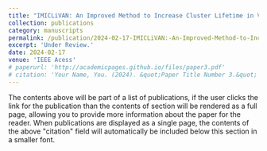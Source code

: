 ```yaml
---
title: "IMICLiVAN: An Improved Method to Increase Cluster Lifetime in Vehicular Ad Hoc Networks (VANETs)"
collection: publications
category: manuscripts
permalink: /publication/2024-02-17-IMICLiVAN:-An-Improved-Method-to-Increase-Cluster-Lifetime-in-Vehicular-Ad-Hoc-Networks-(VANETs)
excerpt: 'Under Review.'
date: 2024-02-17
venue: 'IEEE Acess'
# paperurl: 'http://academicpages.github.io/files/paper3.pdf'
# citation: 'Your Name, You. (2024). &quot;Paper Title Number 3.&quot; <i>GitHub Journal of Bugs</i>. 1(3).'
---
```


The contents above will be part of a list of publications, if the user clicks the link for the publication than the contents of section will be rendered as a full page, allowing you to provide more information about the paper for the reader. When publications are displayed as a single page, the contents of the above "citation" field will automatically be included below this section in a smaller font.
